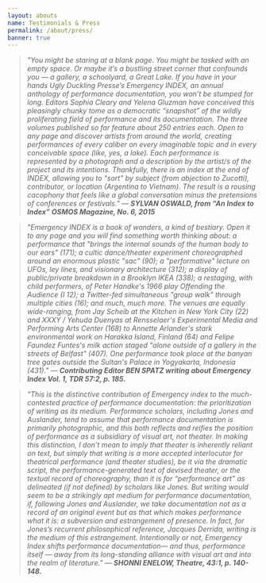 ```yaml
---
layout: abouts
name: Testimonials & Press
permalink: /about/press/
banner: true
---
```


>_"You might be staring at a blank page. You might be tasked with an empty space. Or maybe it’s a bustling street corner that confounds you — a gallery, a schoolyard, a Great Lake. If you have in your hands Ugly Duckling Presse’s Emergency INDEX, an annual anthology of performance documentation, you won’t be stumped for long. Editors Sophia Cleary and Yelena Gluzman have conceived this pleasingly chunky tome as a democratic “snapshot” of the wildly proliferating field of performance and its documentation. The three volumes published so far feature about 250 entries each. Open to any page and discover artists from around the world, creating performances of every caliber on every imaginable topic and in every conceivable space (like, yes, a lake). Each performance is represented by a photograph and a description by the artist/s of the project and its intentions. Thankfully, there is an index at the end of INDEX, allowing you to “sort” by subject (from abjection to Zucotti), contributor, or location (Argentina to Vietnam). The result is a rousing cacophony that feels like a global conversation minus the pretensions of conferences or festivals." — **SYLVAN OSWALD, from “An Index to Index” OSMOS Magazine, No. 6, 2015**_

>_"Emergency INDEX is a book of wonders, a kind of bestiary. Open it to any page and you will find something worth thinking about:  a performance that "brings the internal sounds of the human body to our ears" (171); a cultic dance/theater experiment choreographed around an enormous plastic "sac" (90); a "performative" lecture on UFOs, ley lines, and visionary architecture (312); a display of public/private breakdown in a Brooklyn IKEA (338); a restaging, with child performers, of Peter Handke's  1966 play Offending the Audience (I 12); a Twitter-fed simultaneous "group walk" through multiple cities (16); and  much, much  more. The  venues are equally wide-ranging, from Jay Scheib at the Kitchen in New York City (22) and XXXY / Yehuda Duenyas at Rensselaer's Experimental Media and Performing Arts Center (168) to Annette Arlander's stark environmental work on Harakka Island, Finland (64) and Felipe Faundez Funtes's milk action staged "alone outside of a gallery in the streets of Belfast" (407). One performance took place at the banyan tree gates outside the Sultan's Palace in Yogyakarta, Indonesia (431)." — **Contributing Editor BEN SPATZ writing about Emergency Index Vol. 1, TDR 57:2, p. 185.**_

>_"This is the distinctive contribution of Emergency index  to the much-contested practice of performance documentation: the prioritization of writing as its medium. Performance scholars, including Jones and Auslander, tend to assume that performance documentation is primarily photographic, and this both reflects and reifies the position of performance as a subsidiary of visual art, not theater. In making this distinction, I don’t mean to imply that theater is inherently reliant on text, but simply that writing is a more accepted interlocutor for theatrical performance (and theater studies), be it via the dramatic script, the performance-generated text of devised theater, or the textual record of choreography, than it is for “performance art” as delineated (if not defined) by scholars like Jones. But writing would seem to be a strikingly apt medium for performance documentation, if, following Jones and Auslander, we take documentation not as a record of an original event but as that which makes performance what it is: a subversion and estrangement of presence.  In fact, for Jones’s recurrent philosophical reference, Jacques Derrida, writing is the medium of this estrangement. Intentionally or not, Emergency Index shifts performance documentation— and thus, performance itself — away from its long-standing alliance with visual art and into the realm of literature." — **SHONNI ENELOW, Theatre, 43:1, p. 140-148.**_
